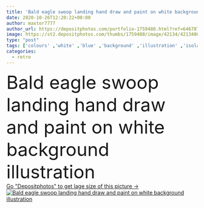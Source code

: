 ```yaml
---
title: 'Bald eagle swoop landing hand draw and paint on white background illustration'
date: 2020-10-26T12:20:22+00:00
author: maxtor7777
author_url: https://depositphotos.com/portfolio-1759480.html?ref=64678756
image: https://st2.depositphotos.com/thumbs/1759480/image/42134/421340058/api_thumb_450.jpg?forcejpeg=true
type: "post"
tags: ['colours' ,'white' ,'blue' ,'background' ,'illustration' ,'isolated' ,'sky' ,'flying' ,'animal' ,'antique' ,'retro' ,'vintage' ,'hand' ,'paint' ,'wildlife' ,'bird' ,'draw' ,'drawing' ,'american' ,'wing' ,'fly' ,'attack' ,'claw' ,'hunter' ,'feather' ,'bald' ,'predator' ,'eagle' ,'landing' ,'winged' ,'vignetting' ,'swoop' ]
categories: 
  - retro
---
```

<div aling="center">
            <font size="60"> Bald eagle swoop landing hand draw and paint on white background illustration</font>   
</div>
<div>
    <a href='https://st2.depositphotos.com/thumbs/1759480/image/42134/421340058/api_thumb_450.jpg?forcejpeg=true?ref=64678756' target=_blank > Go "Depositphotos" to get lage size of this picture ->
        <img href='https://st2.depositphotos.com/thumbs/1759480/image/42134/421340058/api_thumb_450.jpg?forcejpeg=true?ref=64678756' src='https://st2.depositphotos.com/1759480/42134/i/950/depositphotos_421340058-stock-photo-bald-eagle-swoop-landing-hand.jpg?forcejpeg=true' alt='Bald eagle swoop landing hand draw and paint on white background illustration' >
    </a>
</div>
